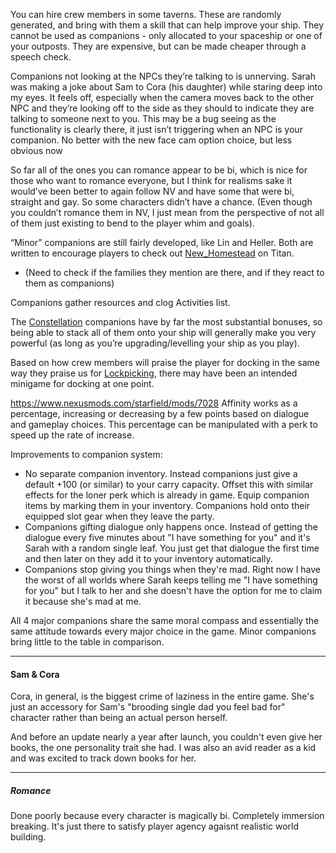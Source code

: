 You can hire crew members in some taverns. These are randomly generated, and bring with them a skill that can help improve your ship. They cannot be used as companions - only allocated to your spaceship or one of your outposts. They are expensive, but can be made cheaper through a speech check.

Companions not looking at the NPCs they’re talking to is unnerving. Sarah was making a joke about Sam to Cora (his daughter) while staring deep into my eyes. It feels off, especially when the camera moves back to the other NPC and they’re looking off to the side as they should to indicate they are talking to someone next to you. This may be a bug seeing as the functionality is clearly there, it just isn’t triggering when an NPC is your companion.
	No better with the new face cam option choice, but less obvious now

So far all of the ones you can romance appear to be bi, which is nice for those who want to romance everyone, but I think for realisms sake it would’ve been better to again follow NV and have some that were bi, straight and gay. So some characters didn’t have a chance. (Even though you couldn’t romance them in NV, I just mean from the perspective of not all of them just existing to bend to the player whim and goals).

“Minor” companions are still fairly developed, like Lin and Heller. Both are written to encourage players to check out [New_Homestead](New_Homestead.md) on Titan. 
+ (Need to check if the families they mention are there, and if they react to them as companions)

Companions gather resources and clog Activities list.

The [Constellation](Constellation.md) companions have by far the most substantial bonuses, so being able to stack all of them onto your ship will generally make you very powerful (as long as you’re upgrading/levelling your ship as you play). 

Based on how crew members will praise the player for docking in the same way they praise us for [Lockpicking](Lockpicking.md), there may have been an intended minigame for docking at one point.

https://www.nexusmods.com/starfield/mods/7028
Affinity works as a percentage, increasing or decreasing by a few points based on dialogue and gameplay choices. This percentage can be manipulated with a perk to speed up the rate of increase.

Improvements to companion system:
- No separate companion inventory. Instead companions just give a default +100 (or similar) to your carry capacity. Offset this with similar effects for the loner perk which is already in game. Equip companion items by marking them in your inventory. Companions hold onto their equipped slot gear when they leave the party. 
- Companions gifting dialogue only happens once. Instead of getting the dialogue every five minutes about "I have something for you" and it's Sarah with a random single leaf. You just get that dialogue the first time and then later on they add it to your inventory automatically.
- Companions stop giving you things when they're mad. Right now I have the worst of all worlds where Sarah keeps telling me "I have something for you" but I talk to her and she doesn't have the option for me to claim it because she's mad at me.

All 4 major companions share the same moral compass and essentially the same attitude towards every major choice in the game. Minor companions bring little to the table in comparison.

---
#### Sam & Cora

Cora, in general, is the biggest crime of laziness in the entire game. She's just an accessory for Sam's "brooding single dad you feel bad for" character rather than being an actual person herself.

And before an update nearly a year after launch, you couldn't even give her books, the one personality trait she had. I was also an avid reader as a kid and was excited to track down books for her.


---
##### Romance

Done poorly because every character is magically bi. Completely immersion breaking. It's just there to satisfy player agency agaisnt realistic world building.